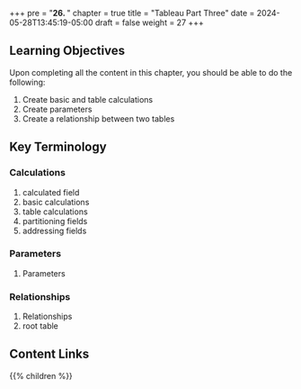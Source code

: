 +++
pre = "<b>26. </b>"
chapter = true
title = "Tableau Part Three"
date = 2024-05-28T13:45:19-05:00
draft = false
weight = 27
+++

## Learning Objectives

Upon completing all the content in this chapter, you should be able to do the following:
1. Create basic and table calculations
1. Create parameters
1. Create a relationship between two tables

## Key Terminology

### Calculations
1. calculated field
1. basic calculations
1. table calculations
1. partitioning fields
1. addressing fields

### Parameters
1. Parameters

### Relationships
1. Relationships
1. root table


## Content Links

{{% children %}}


